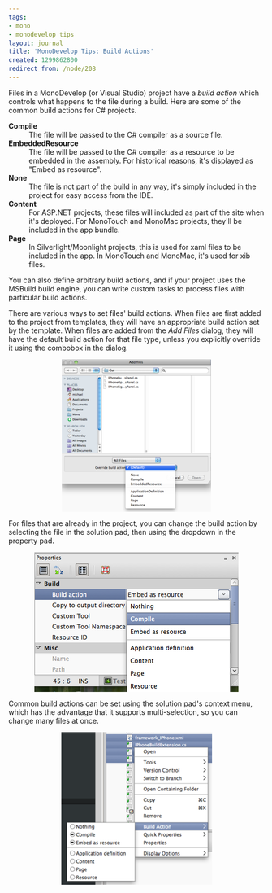 ```yaml
---
tags:
- mono
- monodevelop tips
layout: journal
title: 'MonoDevelop Tips: Build Actions'
created: 1299862800
redirect_from: /node/208
---
```

Files in a MonoDevelop (or Visual Studio) project have a _build action_ which controls what happens to the file during a build. Here are some of the common build actions for C# projects.<!--break-->

<dl>
<dt><strong>Compile</strong></dt>
<dd>The file will be passed to the C# compiler as a source file.
</dd>
<dt><strong>EmbeddedResource</strong></dt>
<dd>The file will be passed to the C# compiler as a resource to be embedded in the assembly. For historical reasons, it's displayed as "Embed as resource".
</dd>
<dt><strong>None</strong></dt>
<dd>The file is not part of the build in any way, it's simply included in the project for easy access from the IDE.
</dd>
<dt><strong>Content</strong></dt>
<dd>For ASP.NET projects, these files will included as part of the site when it's deployed. For MonoTouch and MonoMac projects, they'll be included in the app bundle.
</dd>
<dt><strong>Page</strong></dt>
<dd>In Silverlight/Moonlight projects, this is used for xaml files to be included in the app. In MonoTouch and MonoMac, it's used for xib files.
</dd>
</dl>

You can also define arbitrary build actions, and if your project uses the MSBuild build engine, you can write custom tasks to process files with particular build actions.

There are various ways to set files' build actions. When files are first added to the project from templates, they will have an appropriate build action set by the template. When files are added from the _Add Files_ dialog, they will have the default build action for that file type, unless you explicitly override it using the combobox in the dialog.

<a href="/files/images/md-tips/build-action-override-default.png" rel="lightbox[md_tips_build_actions]" title="Overriding the default build action when adding files"><img src="/files/images/md-tips/t/build-action-override-default.png" alt="Overriding the default build action when adding files" style="max-width:98%; display:block;margin-left:auto;margin-right:auto;" /></a>

For files that are already in the project, you can change the build action by selecting the file in the solution pad, then using the dropdown in the property pad.

<a href="/files/images/md-tips/build-action-property-pad.png" rel="lightbox[md_tips_build_actions]" title="Changing the build action using the property pad"><img src="/files/images/md-tips/t/build-action-property-pad.png" alt="Changing the build action using the property pad" style="max-width:98%; display:block;margin-left:auto;margin-right:auto;" /></a>

Common build actions can be set using the solution pad's context menu, which has the advantage that it supports multi-selection, so you can change many files at once.

<a href="/files/images/md-tips/build-action-context-menu.png" rel="lightbox[md_tips_build_actions]" title="Changing the build action using the solution pad context menu"><img src="/files/images/md-tips/t/build-action-context-menu.png" alt="Changing the build action using the solution pad context menu" style="max-width:98%; display:block;margin-left:auto;margin-right:auto;" /></a>
